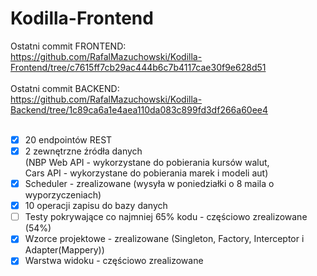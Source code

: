 # Kodilla-Frontend

Ostatni commit FRONTEND:<br>
https://github.com/RafalMazuchowski/Kodilla-Frontend/tree/c7615ff7cb29ac444b6c7b4117cae30f9e628d51
<br><br>
Ostatni commit BACKEND:<br>
https://github.com/RafalMazuchowski/Kodilla-Backend/tree/1c89ca6a1e4aea110da083c899fd3df266a60ee4
<br><br>
- [x] 20 endpointów REST<br>
- [x] 2 zewnętrzne źródła danych <br>(NBP Web API - wykorzystane do pobierania kursów walut, <br>Cars API - wykorzystane do pobierania marek i modeli aut)<br>
- [x] Scheduler - zrealizowane (wysyła w poniedziałki o 8 maila o wyporzyczeniach)<br>
- [x] 10 operacji zapisu do bazy danych
- [ ] Testy pokrywające co najmniej 65% kodu - częściowo zrealizowane (54%)
- [x] Wzorce projektowe - zrealizowane (Singleton, Factory, Interceptor i Adapter(Mappery))
- [x] Warstwa widoku - częściowo zrealizowane
